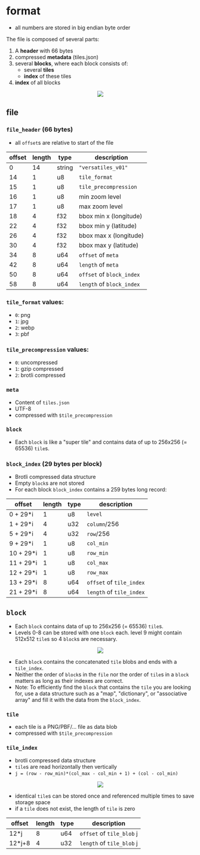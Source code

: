 
# format

- all numbers are stored in big endian byte order

The file is composed of several parts:
1. A **header** with 66 bytes
2. compressed **metadata** (tiles.json)
3. several **blocks**, where each block consists of:
   - several **tiles**
   - **index** of these tiles
4. **index** of all blocks

<p align="center"><img src="docs/file_format.svg?raw=true"></p>

## file

### `file_header` (66 bytes)

- all `offset`s are relative to start of the file
  
| offset | length | type   | description               |
|--------|--------|--------|---------------------------|
| 0      | 14     | string | `"versatiles_v01"`        |
| 14     | 1      | u8     | `tile_format`             |
| 15     | 1      | u8     | `tile_precompression`     |
| 16     | 1      | u8     | min zoom level            |
| 17     | 1      | u8     | max zoom level            |
| 18     | 4      | f32    | bbox min x (longitude)    |
| 22     | 4      | f32    | bbox min y (latitude)     |
| 26     | 4      | f32    | bbox max x (longitude)    |
| 30     | 4      | f32    | bbox max y (latitude)     |
| 34     | 8      | u64    | `offset` of `meta`        |
| 42     | 8      | u64    | `length` of `meta`        |
| 50     | 8      | u64    | `offset` of `block_index` |
| 58     | 8      | u64    | `length` of `block_index` |

### `tile_format` values:
  - `0`: png
  - `1`: jpg
  - `2`: webp
  - `3`: pbf

### `tile_precompression` values:
  - `0`: uncompressed
  - `1`: gzip compressed
  - `2`: brotli compressed

### `meta`

- Content of `tiles.json`
- UTF-8
- compressed with `$tile_precompression`

### `block`

- Each `block` is like a "super tile" and contains data of up to 256x256 (= 65536) `tile`s.

### `block_index` (29 bytes per block)

- Brotli compressed data structure
- Empty `block`s are not stored
- For each block `block_index` contains a 259 bytes long record:

| offset    | length | type | description              |
|-----------|--------|------|--------------------------|
| 0 + 29*i  | 1      | u8   | `level`                  |
| 1 + 29*i  | 4      | u32  | `column`/256             |
| 5 + 29*i  | 4      | u32  | `row`/256                |
| 9 + 29*i  | 1      | u8   | `col_min`                |
| 10 + 29*i | 1      | u8   | `row_min`                |
| 11 + 29*i | 1      | u8   | `col_max`                |
| 12 + 29*i | 1      | u8   | `row_max`                |
| 13 + 29*i | 8      | u64  | `offset` of `tile_index` |
| 21 + 29*i | 8      | u64  | `length` of `tile_index` |

## `block`

- Each `block` contains data of up to 256x256 (= 65536) `tile`s.
- Levels 0-8 can be stored with one `block` each. level 9 might contain 512x512 `tile`s so 4 `block`s are necessary.

<p align="center"><img src="docs/level_blocks.svg?raw=true"></p>

- Each `block` contains the concatenated `tile` blobs and ends with a `tile_index`.
- Neither the order of `block`s in the `file` nor the order of `tile`s in a `block` matters as long as their indexes are correct.
- Note: To efficiently find the `block` that contains the `tile` you are looking for, use a data structure such as a "map", "dictionary", or "associative array" and fill it with the data from the `block_index`.

### `tile`

- each tile is a PNG/PBF/… file as data blob
- compressed with `$tile_precompression`

### `tile_index`

- brotli compressed data structure
- `tile`s are read horizontally then vertically
- `j = (row - row_min)*(col_max - col_min + 1) + (col - col_min)`

<p align="center"><img src="docs/block_tiles.svg?raw=true"></p>

- identical `tile`s can be stored once and referenced multiple times to save storage space
- if a `tile` does not exist, the length of `tile` is zero

| offset | length | type | description               |
|--------|--------|------|---------------------------|
| 12*j   | 8      | u64  | `offset` of `tile_blob` j |
| 12*j+8 | 4      | u32  | `length` of `tile_blob` j |
